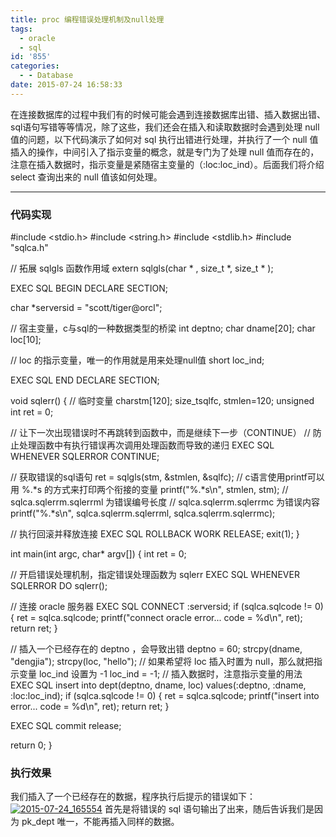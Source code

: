 ```yaml
---
title: proc 编程错误处理机制及null处理
tags:
  - oracle
  - sql
id: '855'
categories:
  - - Database
date: 2015-07-24 16:58:33
---
```


在连接数据库的过程中我们有的时候可能会遇到连接数据库出错、插入数据出错、sql语句写错等等情况，除了这些，我们还会在插入和读取数据时会遇到处理 null 值的问题，以下代码演示了如何对 sql 执行出错进行处理，并执行了一个 null 值插入的操作，中间引入了指示变量的概念，就是专门为了处理 null 值而存在的，注意在插入数据时，指示变量是紧随宿主变量的（:loc:loc\_ind）。后面我们将介绍 select 查询出来的 null 值该如何处理。
<!-- more -->
* * *

### 代码实现

#include <stdio.h>
#include <string.h>
#include <stdlib.h>
#include "sqlca.h"

// 拓展 sqlgls 函数作用域
extern sqlgls(char \* , size\_t \*, size\_t \* );

EXEC SQL BEGIN DECLARE SECTION;

char \*serversid = "scott/tiger@orcl";

// 宿主变量，c与sql的一种数据类型的桥梁
int deptno;
char dname\[20\];
char loc\[10\];

// loc 的指示变量，唯一的作用就是用来处理null值
short loc\_ind;

EXEC SQL END DECLARE SECTION;

void sqlerr()
{
// 临时变量
charstm\[120\];
size\_tsqlfc, stmlen=120;
unsigned int ret = 0;

// 让下一次出现错误时不再跳转到函数中，而是继续下一步（CONTINUE）
// 防止处理函数中有执行错误再次调用处理函数而导致的递归
EXEC SQL WHENEVER SQLERROR CONTINUE;

// 获取错误的sql语句
ret = sqlgls(stm, &stmlen, &sqlfc);
// c语言使用printf可以用 %.\*s 的方式来打印两个衔接的变量
printf("%.\*s\\n", stmlen, stm);
// sqlca.sqlerrm.sqlerrml 为错误编号长度
// sqlca.sqlerrm.sqlerrmc 为错误内容
printf("%.\*s\\n", sqlca.sqlerrm.sqlerrml, sqlca.sqlerrm.sqlerrmc);

// 执行回滚并释放连接
EXEC SQL ROLLBACK WORK RELEASE;
exit(1);
}


int main(int argc, char\* argv\[\])
{
int ret = 0;

// 开启错误处理机制，指定错误处理函数为 sqlerr
EXEC SQL WHENEVER SQLERROR DO sqlerr();

// 连接 oracle 服务器
EXEC SQL CONNECT :serversid;
if (sqlca.sqlcode != 0)
{
ret = sqlca.sqlcode;
printf("connect oracle error... code = %d\\n", ret);
return ret;
}

// 插入一个已经存在的 deptno ，会导致出错
deptno = 60;
strcpy(dname, "dengjia");
strcpy(loc, "hello");
// 如果希望将 loc 插入时置为 null，那么就把指示变量 loc\_ind 设置为 -1
loc\_ind = -1;
// 插入数据时，注意指示变量的用法
EXEC SQL insert into dept(deptno, dname, loc) values(:deptno, :dname, :loc:loc\_ind);
if (sqlca.sqlcode != 0)
{
ret = sqlca.sqlcode;
printf("insert into error... code = %d\\n", ret);
return ret;
}

EXEC SQL commit release;

return 0;
}

### 执行效果

我们插入了一个已经存在的数据，程序执行后提示的错误如下： [![2015-07-24_165554](http://www.mycode.net.cn/wp-content/uploads/2015/07/2015-07-24_165554.png)](http://www.mycode.net.cn/wp-content/uploads/2015/07/2015-07-24_165554.png) 首先是将错误的 sql 语句输出了出来，随后告诉我们是因为 pk\_dept 唯一，不能再插入同样的数据。